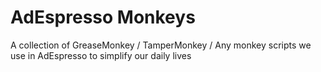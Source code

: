 # AdEspresso Monkeys
A collection of GreaseMonkey / TamperMonkey / Any monkey scripts we use in AdEspresso to simplify our daily lives

